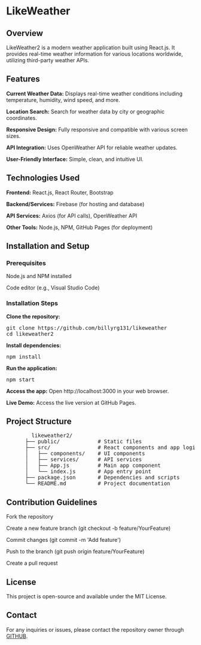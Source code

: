 # LikeWeather

## Overview

LikeWeather2 is a modern weather application built using React.js. It provides real-time weather information for various locations worldwide, utilizing third-party weather APIs.

## Features

**Current Weather Data:** Displays real-time weather conditions including temperature, humidity, wind speed, and more.

**Location Search:** Search for weather data by city or geographic coordinates.

**Responsive Design:** Fully responsive and compatible with various screen sizes.

**API Integration:** Uses OpenWeather API for reliable weather updates.

**User-Friendly Interface:** Simple, clean, and intuitive UI.

## Technologies Used

**Frontend:** React.js, React Router, Bootstrap

**Backend/Services:** Firebase (for hosting and database)

**API Services:** Axios (for API calls), OpenWeather API

**Other Tools:** Node.js, NPM, GitHub Pages (for deployment)

## Installation and Setup

### Prerequisites

Node.js and NPM installed

Code editor (e.g., Visual Studio Code)

### Installation Steps

**Clone the repository:**

<pre>git clone https://github.com/billyrg131/likeweather
cd likeweather2</pre>

**Install dependencies:**

<pre>npm install</pre>

**Run the application:**

<pre>npm start</pre>

**Access the app:**
Open http://localhost:3000 in your web browser.

**Live Demo:**
Access the live version at GitHub Pages.

## Project Structure
<pre>
		likeweather2/
	  ├── public/            # Static files
	  ├── src/               # React components and app logic
	  │   ├── components/    # UI components
	  │   ├── services/      # API services
	  │   ├── App.js         # Main app component
	  │   └── index.js       # App entry point
	  ├── package.json       # Dependencies and scripts
	  └── README.md          # Project documentation
</pre>

## Contribution Guidelines

Fork the repository

Create a new feature branch (git checkout -b feature/YourFeature)

Commit changes (git commit -m 'Add feature')

Push to the branch (git push origin feature/YourFeature)

Create a pull request

## License

This project is open-source and available under the MIT License.

## Contact

For any inquiries or issues, please contact the repository owner through [GITHUB](https://github.com/billyrg131).




